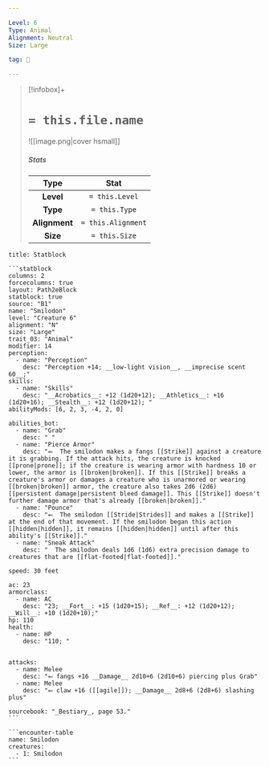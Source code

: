 ```yaml
---

Level: 6
Type: Animal
Alignment: Neutral
Size: Large

tag: 👹

---
```


> [!infobox]+
> #  `= this.file.name`
> ![[image.png|cover hsmall]]
> ##### Stats
> Type | Stat |
> :---:|:---:|
> **Level** | `= this.Level` |
> **Type** | `= this.Type` |
> **Alignment** | `= this.Alignment` |
> **Size** | `= this.Size` |



````ad-info
title: Statblock

```statblock
columns: 2
forcecolumns: true
layout: Path2eBlock
statblock: true
source: "B1"
name: "Smilodon"
level: "Creature 6"
alignment: "N"
size: "Large"
trait_03: "Animal"
modifier: 14
perception:
  - name: "Perception"
    desc: "Perception +14; __low-light vision__, __imprecise scent 60__;"
skills:
  - name: "Skills"
    desc: "__Acrobatics__: +12 (1d20+12); __Athletics__: +16 (1d20+16); __Stealth__: +12 (1d20+12); "
abilityMods: [6, 2, 3, -4, 2, 0]

abilities_bot:
  - name: "Grab"
    desc: " "
  - name: "Pierce Armor"
    desc: "⬻  The smilodon makes a fangs [[Strike]] against a creature it is grabbing. If the attack hits, the creature is knocked [[prone|prone]]; if the creature is wearing armor with hardness 10 or lower, the armor is [[broken|broken]]. If this [[Strike]] breaks a creature's armor or damages a creature who is unarmored or wearing [[broken|broken]] armor, the creature also takes 2d6 (2d6) [[persistent damage|persistent bleed damage]]. This [[Strike]] doesn't further damage armor that's already [[broken|broken]]."
  - name: "Pounce"
    desc: "⬻  The smilodon [[Stride|Strides]] and makes a [[Strike]] at the end of that movement. If the smilodon began this action [[hidden|hidden]], it remains [[hidden|hidden]] until after this ability's [[Strike]]."
  - name: "Sneak Attack"
    desc: "  The smilodon deals 1d6 (1d6) extra precision damage to creatures that are [[flat-footed|flat-footed]]."

speed: 30 feet

ac: 23
armorclass:
  - name: AC
    desc: "23; __Fort__: +15 (1d20+15); __Ref__: +12 (1d20+12); __Will__: +10 (1d20+10);"
hp: 110
health:
  - name: HP
    desc: "110; "


attacks:
  - name: Melee
    desc: "⬻ fangs +16 __Damage__ 2d10+6 (2d10+6) piercing plus Grab"
  - name: Melee
    desc: "⬻ claw +16 ([[agile]]); __Damage__ 2d8+6 (2d8+6) slashing plus"

sourcebook: "_Bestiary_, page 53."
```

```encounter-table
name: Smilodon
creatures:
  - 1: Smilodon
```

````


